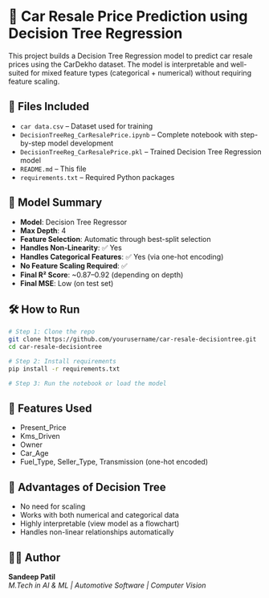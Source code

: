 # 🚗 Car Resale Price Prediction using Decision Tree Regression

This project builds a Decision Tree Regression model to predict car resale prices using the CarDekho dataset. The model is interpretable and well-suited for mixed feature types (categorical + numerical) without requiring feature scaling.

## 📁 Files Included

- `car data.csv` – Dataset used for training
- `DecisionTreeReg_CarResalePrice.ipynb` – Complete notebook with step-by-step model development
- `DecisionTreeReg_CarResalePrice.pkl` – Trained Decision Tree Regression model
- `README.md` – This file
- `requirements.txt` – Required Python packages

## 🔧 Model Summary

- **Model**: Decision Tree Regressor
- **Max Depth**: 4
- **Feature Selection**: Automatic through best-split selection
- **Handles Non-Linearity**: ✅ Yes
- **Handles Categorical Features**: ✅ Yes (via one-hot encoding)
- **No Feature Scaling Required**: ✅
- **Final R² Score**: ~0.87–0.92 (depending on depth)
- **Final MSE**: Low (on test set)

## 🛠 How to Run

```bash
# Step 1: Clone the repo
git clone https://github.com/yourusername/car-resale-decisiontree.git
cd car-resale-decisiontree

# Step 2: Install requirements
pip install -r requirements.txt

# Step 3: Run the notebook or load the model
```

## 🧠 Features Used

- Present_Price
- Kms_Driven
- Owner
- Car_Age
- Fuel_Type, Seller_Type, Transmission (one-hot encoded)

## 🧩 Advantages of Decision Tree

- No need for scaling
- Works with both numerical and categorical data
- Highly interpretable (view model as a flowchart)
- Handles non-linear relationships automatically

## 👨‍💻 Author

**Sandeep Patil**  
*M.Tech in AI & ML | Automotive Software | Computer Vision*
